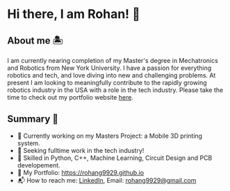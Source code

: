 
# Hi there, I am Rohan! 👋

## About me 🏝️
I am currently nearing completion of my Master's degree in Mechatronics and Robotics from New York University. I have a passion for everything robotics and tech, and love diving into new and challenging problems. At present I am looking to meaningfully contribute to the rapidly growing robotics industry in the USA with a role in the tech industry. Please take the time to check out my portfolio website [here](https://rohang9929.github.io).

## Summary 🚀
* 🤖 Currently working on my Masters Project: a Mobile 3D printing system.
* 🔭 Seeking fulltime work in the tech industry!
* 🐍 Skilled in Python, C++, Machine Learning, Circuit Design and PCB developement.
* 🌱 My Portfolio: https://rohang9929.github.io
* 📬 How to reach me: [LinkedIn](https://www.linkedin.com/in/rohan-gangakhedkar/), Email: rohang9929@gmail.com


<!--
**RohanG9929/RohanG9929** is a ✨ _special_ ✨ repository because its `README.md` (this file) appears on your GitHub profile.

Here are some ideas to get you started:

- 🔭 I’m currently working on ...
- 🌱 I’m currently learning ...
- 👯 I’m looking to collaborate on ...
- 🤔 I’m looking for help with ...
- 💬 Ask me about ...
- 📫 How to reach me: ...
- 😄 Pronouns: ...
- ⚡ Fun fact: ...
-->

